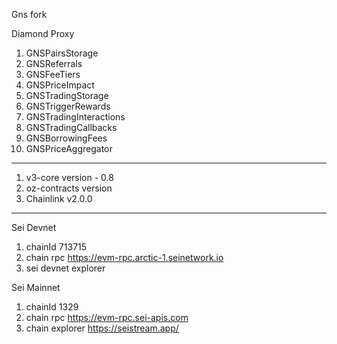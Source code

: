 Gns fork

Diamond Proxy

1. GNSPairsStorage
2. GNSReferrals
3. GNSFeeTiers
4. GNSPriceImpact
5. GNSTradingStorage
6. GNSTriggerRewards
7. GNSTradingInteractions
8. GNSTradingCallbacks
9. GNSBorrowingFees
10. GNSPriceAggregator

---
1. v3-core  version - 0.8
2. oz-contracts   version 
3. Chainlink  v2.0.0

---
Sei Devnet 
1. chainId     713715
2. chain rpc   https://evm-rpc.arctic-1.seinetwork.io
3. sei devnet explorer  

Sei Mainnet
1. chainId         1329
2. chain rpc       https://evm-rpc.sei-apis.com
3. chain explorer  https://seistream.app/